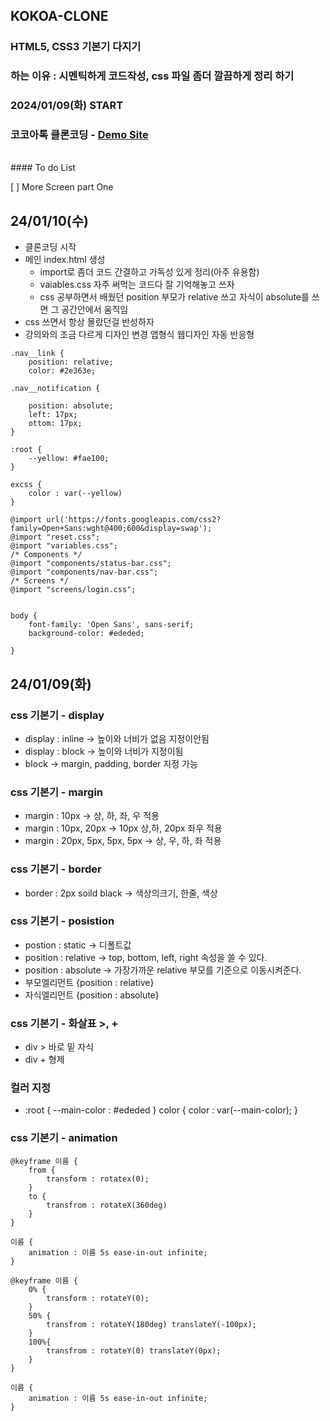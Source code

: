 ## KOKOA-CLONE

### HTML5, CSS3 기본기 다지기

### 하는 이유 : 시멘틱하게 코드작성, css 파일 좀더 깔끔하게 정리 하기

### 2024/01/09(화) START

<h3>코코아톡 클론코딩 - <a href="https://bp4sp4.github.io/KOKOA-CLONE/">Demo Site</a></h3>
<br>
#### To do List

[ ] More Screen part One<br>

<h2>24/01/10(수)</h2>

- 클론코딩 시작
- 메인 index.html 생성
  - import로 좀더 코드 간결하고 가독성 있게 정리(아주 유용함)
  - vaiables.css 자주 써먹는 코드다 잘 기억해놓고 쓰자
  - css 공부하면서 배웠던 position 부모가 relative 쓰고 자식이 absolute를 쓰면 그 공간안에서 움직임
- css 쓰면서 항상 몰랐던걸 반성하자
- 강의와의 조금 다르게 디자인 변경 앱형식 웹디자인 자동 반응형

```
.nav__link {
    position: relative;
    color: #2e363e;

.nav__notification {

    position: absolute;
    left: 17px;
    ottom: 17px;
}
```

```
:root {
    --yellow: #fae100;
}

excss {
    color : var(--yellow)
}
```

```
@import url('https://fonts.googleapis.com/css2?family=Open+Sans:wght@400;600&display=swap');
@import "reset.css";
@import "variables.css";
/* Components */
@import "components/status-bar.css";
@import "components/nav-bar.css";
/* Screens */
@import "screens/login.css";


body {
    font-family: 'Open Sans', sans-serif;
    background-color: #ededed;

}
```

<h2>24/01/09(화)</h2>
<h3>css 기본기 - display</h3>

- display : inline -> 높이와 너비가 없음 지정이안됨
- display : block -> 높이와 너비가 지정이됨
- block -> margin, padding, border 지정 가능

<h3>css 기본기 - margin</h3>

- margin : 10px -> 상, 하, 좌, 우 적용
- margin : 10px, 20px -> 10px 상,하, 20px 좌우 적용
- margin : 20px, 5px, 5px, 5px -> 상, 우, 하, 좌 적용

<h3>css 기본기 - border</h3>

- border : 2px soild black -> 색상의크기, 한줄, 색상
<h3>css 기본기 - posistion</h3>

- postion : static -> 디폴트값
- position : relative -> top, bottom, left, right 속성을 쓸 수 있다.
- position : absolute -> 가장가까운 relative 부모를 기준으로 이동시켜준다.
- 부모엘리먼트 {position : relative}
- 자식엘리먼트 {position : absolute}

<h3>css 기본기 - 화살표 >, +  </h3>

- div > 바로 밑 자식
- div + 형제

<h3>컬러 지정</h3>

- :root {
--main-color : #ededed
}
color {
color : var(--main-color);
}
<h3>css 기본기 - animation </h3>

```
@keyframe 이름 {
    from {
        transform : rotatex(0);
    }
    to {
        transfrom : rotateX(360deg)
    }
}

이름 {
    animation : 이름 5s ease-in-out infinite;
}

@keyframe 이름 {
    0% {
        transform : rotateY(0);
    }
    50% {
        transfrom : rotateY(180deg) translateY(-100px);
    }
    100%{
        transfrom : rotateY(0) translateY(0px);
    }
}

이름 {
    animation : 이름 5s ease-in-out infinite;
}
```
